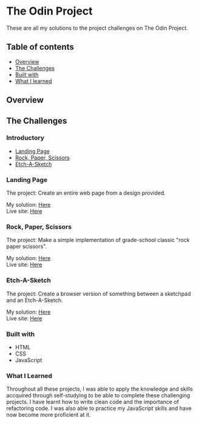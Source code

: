 # The Odin Project

These are all my solutions to the project challenges on The Odin Project.

## Table of contents
- [Overview](#overview)
- [The Challenges](#the-challenges)
- [Built with](#built-with)
- [What I learned](#what-i-learned)

## Overview

## The Challenges

### Introductory
 - [Landing Page](#landing-page)
 - [Rock, Paper, Scissors](#rock-paper-scissors)
 - [Etch-A-Sketch](#etch-a-sketch)

### Landing Page

The project: Create an entire web page from a design provided.

My solution: [Here](https://github.com/vinhchugg/The-Odin-Project/tree/main/Landing_Page)
<br>
Live site: [Here](https://top-landing-page-vc.netlify.app)

### Rock, Paper, Scissors

The project: Make a simple implementation of grade-school classic "rock paper scissors".

My solution: [Here](https://github.com/vinhchugg/The-Odin-Project/tree/main/Rock_Paper_Scissors)
<br>
Live site: [Here](https://top-rock-paper-scissors-vc.netlify.app)

### Etch-A-Sketch

The project: Create a browser version of something between a sketchpad and an Etch-A-Sketch.

My solution: [Here](https://github.com/vinhchugg/The-Odin-Project/tree/main/Etch-A-Sketch)
<br>
Live site: [Here](https://top-etch-a-sketch-vc.netlify.app)

### Built with
- HTML
- CSS
- JavaScript

### What I Learned
Throughout all these projects, I was able to apply the knowledge and skills accquired through self-studying to be able to complete these challenging projects. I have learnt how to write clean code and the importance of refactoring code. I was also able to practice my JavaScript skills and have now become more proficient at it.
